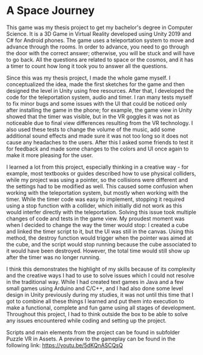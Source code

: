 # A Space Journey

This game was my thesis project to get my bachelor's degree in Computer Science. It is a 3D Game in Virtual Reality developed using Unity 2019 and C# for Android phones. The game uses a teleportation system to move and advance through the rooms. In order to advance, you need to go through the door with the correct answer; otherwise, you will be stuck and will have to go back. All the questions are related to space or the cosmos, and it has a timer to count how long it took you to answer all the questions.

Since this was my thesis project, I made the whole game myself. I conceptualized the idea, made the first sketches for the game and then designed the level in Unity using free resources. After that, I developed the code for the teleportation system, audio and timer. I ran many tests myself to fix minor bugs and some issues with the UI that could be noticed only after installing the game in the phone; for example, the game view in Unity showed that the timer was visible, but in the VR goggles it was not as noticeable due to final view differences resulting from the VR technology. I also used these tests to change the volume of the music, add some additional sound effects and made sure it was not too long so it does not cause any headaches to the users. After this I asked some friends to test it for feedback and made some changes to the colors and UI once again to make it more pleasing for the user.

I learned a lot from this project, especially thinking in a creative way - for example, most textbooks or guides described how to use physical colliders, while my project was using a pointer, so the collisions were different and the settings had to be modified as well. This caused some confusion when working with the teleportation system, but mostly when working with the timer. While the timer code was easy to implement, stopping it required using a stop function with a collider, which initially did not work as this would interfer directly with the teleportation. Solving this issue took multiple changes of code and tests in the game view. My proudest moment was when I decided to change the way the timer would stop: I created a cube and linked the timer script to it, but the UI was still in the canvas. Using this method, the destroy function would trigger when the pointer was aimed at the cube, and the script would stop running because the cube associated to it would have been destroyed. However, the total time would still show up after the timer was no longer running.

I think this demonstrates the highlight of my skills because of its complexity and the creative ways I had to use to solve issues which I could not resolve in the traditional way. While I had created text games in Java and a few small games using Arduino and C/C++, and I had also done some level design in Unity previously during my studies, it was not until this time that I got to combine all these things I learned and put them into execution to make a functional, complete and fun game using all stages of development. Throughout this project, I had to think outside the box to be able to solve any issues encountered while coding and setting up the project.

Scripts and main elements from the project can be found in subfolder Puzzle VR in Assets. A preview to the gameplay can be found in the following link: https://youtu.be/5dKQnASCQsQ
